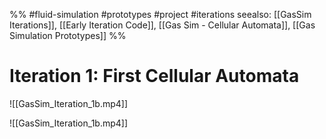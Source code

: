 %%
#fluid-simulation #prototypes #project #iterations
seealso: [[GasSim Iterations]], [[Early Iteration Code]], [[Gas Sim - Cellular Automata]], [[Gas Simulation Prototypes]]
%%

# Iteration 1: First Cellular Automata

![[GasSim_Iteration_1b.mp4]]

![[GasSim_Iteration_1b.mp4]]